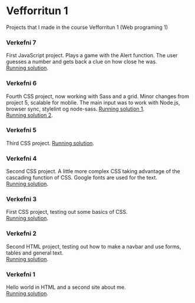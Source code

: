 # Vefforritun 1

Projects that I made in the course Vefforritun 1 (Web programing 1)

### Verkefni 7

First JavaScript project. Plays a game with the Alert function. The user guesses a number and gets back a clue on how close he was.  
[Running solution](https://notendur.hi.is/~jgs7/vefforritun/verkefni7/).

### Verkefni 6

Fourth CSS project, now working with Sass and a grid. Minor changes from project 5, scalable for moblie. The main input was to work with Node.js, browser sync, stylelint og node-sass.
[Running solution 1](https://notendur.hi.is/~jgs7/vefforritun/verkefni6/).  
[Running solution 2](https://notendur.hi.is/~jgs7/vefforritun/verkefni6/page.html).

### Verkefni 5

Third CSS project.
[Running solution](https://notendur.hi.is/~jgs7/vefforritun/verkefni5/).

### Verkefni 4

Second CSS project. A little more complex CSS taking advantage of the cascading function of CSS. Google fonts are used for the text.  
[Running solution](https://notendur.hi.is/~jgs7/vefforritun/verkefni4/).

### Verkefni 3

First CSS project, testing out some basics of CSS.  
[Running solution](https://notendur.hi.is/~jgs7/vefforritun/verkefni3/).

### Verkefni 2

Second HTML project, testing out how to make a navbar and use forms, tables and general text.  
[Running solution](https://notendur.hi.is/~jgs7/vefforritun/verkefni2/).

### Verkefni 1

Hello world in HTML and a second site about me.  
[Running solution](https://notendur.hi.is/~jgs7/vefforritun/verkefni1/).
